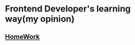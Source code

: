 # Frontend Developer's learning way(my opinion)

## [HomeWork](https://github.com/YuraKostin/fed-lw-mo/tree/master/homework/)
